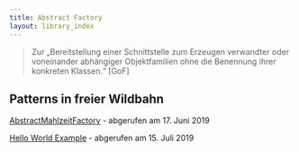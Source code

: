 ```yaml
---
title: Abstract Factory
layout: library_index
---
```


> Zur „Bereitstellung einer Schnittstelle zum Erzeugen verwandter oder voneinander abhängiger Objektfamilien ohne die Benennung ihrer konkreten Klassen.“ [GoF]

## Patterns in freier Wildbahn

[AbstractMahlzeitFactory](https://github.com/bendisposto/propra_vl_pattern/tree/master/src/factory_pattern) - abgerufen am 17. Juni 2019

[Hello World Example](https://github.com/code4craft/hello-design-pattern/tree/master/src/main/java/helloworld/creational/abstract_factory) - abgerufen am 15. Juli 2019
